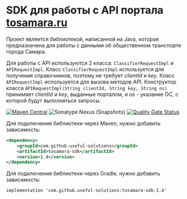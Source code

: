 # SDK для работы с API портала [tosamara.ru](http://tosamara.ru/api)
Проект является библиотекой, написанной на Java, которая предназначена для работы с данными об общественном транспорте города Самара.

Для работы с API используются 2 класса: `ClassifierRequestImpl` и `APIRequestImpl`.
Класс `ClassifierRequestImpl` используется для получения справочников, поэтому не требует _clientId_ и _key_.
Класс `APIRequestImpl` используется для вызова методов API. Конструктор класса `APIRequestImpl(String clientId, String key, String os)` принимает _clientId_ и _key_, выданные порталом, и _os_ - указание ОС, с которой будут выполняться запросы.

[![Maven Central](https://img.shields.io/maven-central/v/com.github.useful-solutions/tosamara-sdk.svg?color=green)](https://search.maven.org/artifact/com.github.useful-solutions/tosamara-sdk/1.4/jar)
![Sonatype Nexus (Snapshots)](https://img.shields.io/nexus/s/https/oss.sonatype.org/com.github.useful-solutions/tosamara-sdk.svg)
[![Quality Gate Status](https://sonarcloud.io/api/project_badges/measure?project=useful-solutions_tosamara-sdk&metric=alert_status)](https://sonarcloud.io/dashboard?id=useful-solutions_tosamara-sdk)

Для подключения библиотеки через Maven, нужно добавить зависимость:

```xml
<dependency>
    <groupId>com.github.useful-solutions</groupId>
    <artifactId>tosamara-sdk</artifactId>
    <version>1.4</version>
</dependency>
```

Для подключения библиотеки через Gradle, нужно добавить зависимость:

```implementation 'com.github.useful-solutions:tosamara-sdk:1.4'```
